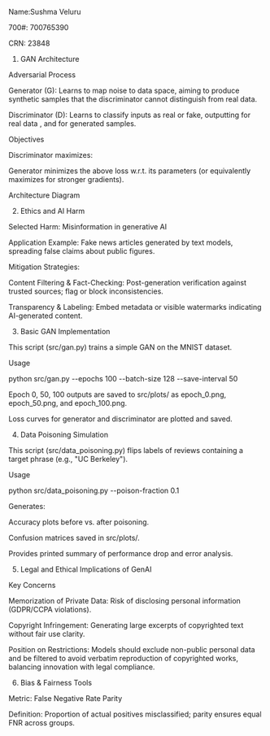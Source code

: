 Name:Sushma Veluru

700#: 700765390

CRN: 23848









1. GAN Architecture

Adversarial Process

Generator (G): Learns to map noise  to data space, aiming to produce synthetic samples  that the discriminator cannot distinguish from real data.

Discriminator (D): Learns to classify inputs as real or fake, outputting  for real data , and  for generated samples.

Objectives

Discriminator maximizes:



Generator minimizes the above loss w.r.t. its parameters (or equivalently maximizes  for stronger gradients).

Architecture Diagram



2. Ethics and AI Harm

Selected Harm: Misinformation in generative AI

Application Example: Fake news articles generated by text models, spreading false claims about public figures.

Mitigation Strategies:

Content Filtering & Fact-Checking: Post-generation verification against trusted sources; flag or block inconsistencies.

Transparency & Labeling: Embed metadata or visible watermarks indicating AI-generated content.

3. Basic GAN Implementation

This script (src/gan.py) trains a simple GAN on the MNIST dataset.

Usage

python src/gan.py --epochs 100 --batch-size 128 --save-interval 50

Epoch 0, 50, 100 outputs are saved to src/plots/ as epoch_0.png, epoch_50.png, and epoch_100.png.

Loss curves for generator and discriminator are plotted and saved.

4. Data Poisoning Simulation

This script (src/data_poisoning.py) flips labels of reviews containing a target phrase (e.g., "UC Berkeley").

Usage

python src/data_poisoning.py --poison-fraction 0.1

Generates:

Accuracy plots before vs. after poisoning.

Confusion matrices saved in src/plots/.

Provides printed summary of performance drop and error analysis.

5. Legal and Ethical Implications of GenAI

Key Concerns

Memorization of Private Data: Risk of disclosing personal information (GDPR/CCPA violations).

Copyright Infringement: Generating large excerpts of copyrighted text without fair use clarity.

Position on Restrictions: Models should exclude non-public personal data and be filtered to avoid verbatim reproduction of copyrighted works, balancing innovation with legal compliance.

6. Bias & Fairness Tools

Metric: False Negative Rate Parity

Definition: Proportion of actual positives misclassified; parity ensures equal FNR across groups.
